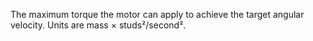 The maximum torque the motor can apply to achieve the target angular
velocity. Units are mass × studs²/second².